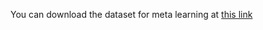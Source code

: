 You can download the dataset for meta learning at [this link](https://uowmailedu-my.sharepoint.com/:f:/r/personal/ttpn997_uowmail_edu_au/Documents/supplementary-papers/CamoDiff?csf=1&web=1&e=DfVRLY)
